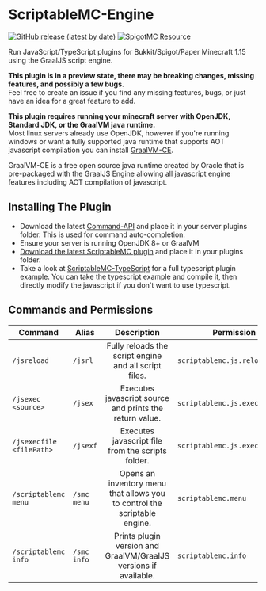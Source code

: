 # ScriptableMC-Engine

[![GitHub release (latest by date)](https://img.shields.io/github/v/release/astorks/ScriptableMC-Engine?label=ScriptableMC&style=for-the-badge)](https://github.com/astorks/ScriptableMC-Engine/releases/latest)
[![SpigotMC Resource](https://img.shields.io/badge/SpigotMC-Resource-yellow?style=for-the-badge)](https://www.spigotmc.org/resources/scriptablemc-engine.74690/)

Run JavaScript/TypeScript plugins for Bukkit/Spigot/Paper Minecraft 1.15 using the GraalJS script engine.

**This plugin is in a preview state, there may be breaking changes, missing features, and possibly a few bugs.**<br >
Feel free to create an issue if you find any missing features, bugs, or just have an idea for a great feature to add.

**This plugin requires running your minecraft server with OpenJDK, Standard JDK, or the GraalVM java runtime.**<br >
Most linux servers already use OpenJDK, however if you're running windows or want a fully supported java runtime that supports AOT javascript compilation you can install [GraalVM-CE](https://github.com/graalvm/graalvm-ce-builds/releases/latest).

GraalVM-CE is a free open source java runtime created by Oracle that is pre-packaged with the GraalJS Engine allowing all javascript engine features including AOT compilation of javascript.

## Installing The Plugin
- Download the latest [Command-API](https://github.com/JorelAli/1.13-Command-API/releases) and place it in your server plugins folder. This is used for command auto-completion.
- Ensure your server is running OpenJDK 8+ or GraalVM
- [Download the latest ScriptableMC plugin](https://github.com/astorks/ScriptableMC-Engine/releases/latest) and place it in your plugins folder.
- Take a look at [ScriptableMC-TypeScript](https://github.com/astorks/ScriptableMC-TypeScript) for a full typescript plugin example.
You can take the typescript example and compile it, then directly modify the javascript if you don't want to use typescript.

## Commands and Permissions
| Command       | Alias         | Description                                           | Permission               |
| ------------- | ------------- |:-----------------------------------------------------:| ------------------------ |
| `/jsreload`   | `/jsrl`       | Fully reloads the script engine and all script files. | `scriptablemc.js.reload` |
| `/jsexec <source>`   | `/jsex`       | Executes javascript source and prints the return value. | `scriptablemc.js.execute` |
| `/jsexecfile <filePath>`   | `/jsexf`       | Executes javascript file from the scripts folder. | `scriptablemc.js.execute.file` |
| `/scriptablemc menu`   | `/smc menu`       | Opens an inventory menu that allows you to control the scriptable engine. | `scriptablemc.menu` |
| `/scriptablemc info`   | `/smc info`       | Prints plugin version and GraalVM/GraalJS versions if available. | `scriptablemc.info` |
